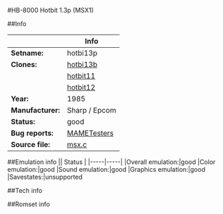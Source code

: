 #HB-8000 Hotbit 1.3p (MSX1)

##Info

||Info|
|-----|-----|
|**Setname:**|hotbi13p
|**Clones:**|[hotbi13b](hotbi13b.md)
||[hotbit11](hotbit11.md)
||[hotbit12](hotbit12.md)
|**Year:**|1985
|**Manufacturer:**|Sharp / Epcom
|**Status:**|good
|**Bug reports:**|[MAMETesters](http://mametesters.org/view_all_set.php?type=1&temporary=y&search=msx.c)
|**Source file:**|[msx.c](https://github.com/mamedev/mame/blob/master/src/mess/drivers/msx.c)

##Emulation info
|| Status |
|-----|-----|
|Overall emulation:|good
|Color emulation:|good
|Sound emulation:|good
|Graphics emulation:|good
|Savestates:|unsupported

##Tech info

##Romset info

<!--- START OF EDITED COMMENT DO NOT TOUCH TEXT ABOVE-->

